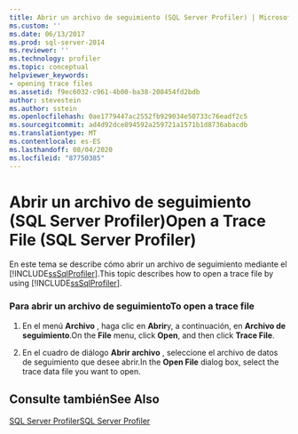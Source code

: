 ```yaml
---
title: Abrir un archivo de seguimiento (SQL Server Profiler) | Microsoft Docs
ms.custom: ''
ms.date: 06/13/2017
ms.prod: sql-server-2014
ms.reviewer: ''
ms.technology: profiler
ms.topic: conceptual
helpviewer_keywords:
- opening trace files
ms.assetid: f9ec6032-c961-4b00-ba38-208454fd2bdb
author: stevestein
ms.author: sstein
ms.openlocfilehash: 0ae1779447ac2552fb929034e50733c76eadf2c5
ms.sourcegitcommit: ad4d92dce894592a259721a1571b1d8736abacdb
ms.translationtype: MT
ms.contentlocale: es-ES
ms.lasthandoff: 08/04/2020
ms.locfileid: "87750385"
---
```

# <a name="open-a-trace-file-sql-server-profiler"></a><span data-ttu-id="59278-102">Abrir un archivo de seguimiento (SQL Server Profiler)</span><span class="sxs-lookup"><span data-stu-id="59278-102">Open a Trace File (SQL Server Profiler)</span></span>
  <span data-ttu-id="59278-103">En este tema se describe cómo abrir un archivo de seguimiento mediante el [!INCLUDE[ssSqlProfiler](../../includes/sssqlprofiler-md.md)].</span><span class="sxs-lookup"><span data-stu-id="59278-103">This topic describes how to open a trace file by using [!INCLUDE[ssSqlProfiler](../../includes/sssqlprofiler-md.md)].</span></span>  
  
### <a name="to-open-a-trace-file"></a><span data-ttu-id="59278-104">Para abrir un archivo de seguimiento</span><span class="sxs-lookup"><span data-stu-id="59278-104">To open a trace file</span></span>  
  
1.  <span data-ttu-id="59278-105">En el menú **Archivo** , haga clic en **Abrir**y, a continuación, en **Archivo de seguimiento**.</span><span class="sxs-lookup"><span data-stu-id="59278-105">On the **File** menu, click **Open**, and then click **Trace File**.</span></span>  
  
2.  <span data-ttu-id="59278-106">En el cuadro de diálogo **Abrir archivo** , seleccione el archivo de datos de seguimiento que desee abrir.</span><span class="sxs-lookup"><span data-stu-id="59278-106">In the **Open File** dialog box, select the trace data file you want to open.</span></span>  
  
## <a name="see-also"></a><span data-ttu-id="59278-107">Consulte también</span><span class="sxs-lookup"><span data-stu-id="59278-107">See Also</span></span>  
 [<span data-ttu-id="59278-108">SQL Server Profiler</span><span class="sxs-lookup"><span data-stu-id="59278-108">SQL Server Profiler</span></span>](sql-server-profiler.md)  
  
  
